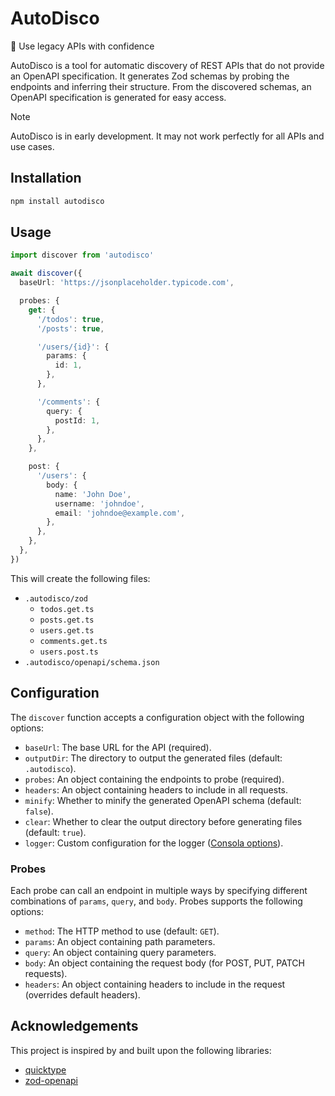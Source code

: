 # AutoDisco

🪩 Use legacy APIs with confidence

AutoDisco is a tool for automatic discovery of REST APIs that do not provide an OpenAPI specification.
It generates Zod schemas by probing the endpoints and inferring their structure.
From the discovered schemas, an OpenAPI specification is generated for easy access.

> [!NOTE]
> AutoDisco is in early development. It may not work perfectly for all APIs and use cases.

## Installation

```sh
npm install autodisco
```

## Usage

```ts
import discover from 'autodisco'

await discover({
  baseUrl: 'https://jsonplaceholder.typicode.com',

  probes: {
    get: {
      '/todos': true,
      '/posts': true,

      '/users/{id}': {
        params: {
          id: 1,
        },
      },

      '/comments': {
        query: {
          postId: 1,
        },
      },
    },

    post: {
      '/users': {
        body: {
          name: 'John Doe',
          username: 'johndoe',
          email: 'johndoe@example.com',
        },
      },
    },
  },
})
```

This will create the following files:

- `.autodisco/zod`
  - `todos.get.ts`
  - `posts.get.ts`
  - `users.get.ts`
  - `comments.get.ts`
  - `users.post.ts`
- `.autodisco/openapi/schema.json`

## Configuration

The `discover` function accepts a configuration object with the following options:

- `baseUrl`: The base URL for the API (required).
- `outputDir`: The directory to output the generated files (default: `.autodisco`).
- `probes`: An object containing the endpoints to probe (required).
- `headers`: An object containing headers to include in all requests.
- `minify`: Whether to minify the generated OpenAPI schema (default: `false`).
- `clear`: Whether to clear the output directory before generating files (default: `true`).
- `logger`: Custom configuration for the logger ([Consola options](https://github.com/unjs/consola)).

### Probes

Each probe can call an endpoint in multiple ways by specifying different combinations of `params`, `query`, and `body`.
Probes supports the following options:

- `method`: The HTTP method to use (default: `GET`).
- `params`: An object containing path parameters.
- `query`: An object containing query parameters.
- `body`: An object containing the request body (for POST, PUT, PATCH requests).
- `headers`: An object containing headers to include in the request (overrides default headers).

## Acknowledgements

This project is inspired by and built upon the following libraries:
- [quicktype](https://quicktype.io/)
- [zod-openapi](https://github.com/samchungy/zod-openapi)

